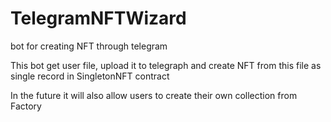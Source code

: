 # TelegramNFTWizard
bot for creating NFT through telegram

This bot get user file, upload it to telegraph and create NFT from this file as single record in SingletonNFT contract

In the future it will also allow users to create their own collection from Factory
